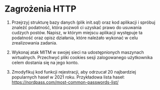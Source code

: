# Zagrożenia HTTP

1. Przejrzyj strukturę bazy danych (plik init.sql) oraz kod aplikacji i spróbuj znaleźć podatność, która pozwoli ci uzyskać prawo do usuwania cudzych postów. 
Napisz, w którym miejscu aplikacji występuje ta podatność oraz opisz działania, które należało wykonać w celu zrealizowania zadania.

2. Wykonaj atak MITM w swojej sieci na udostępnionych maszynach wirtualnych. Przechwyć pliki cookies sesji zalogowanego użytkownika celem dostania się na jego konto.

3. Zmodyfikuj kod funkcji rejestracji, aby odrzucał 20 najbardziej popularnych haseł w 2021 roku.
   Przykładowa lista haseł:
   https://nordpass.com/most-common-passwords-list/
